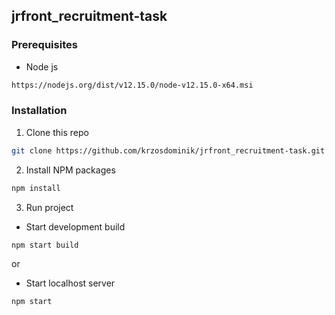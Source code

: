 <!-- GETTING STARTED -->
## jrfront_recruitment-task

### Prerequisites

* Node js
```sh
https://nodejs.org/dist/v12.15.0/node-v12.15.0-x64.msi
```

### Installation

1. Clone this repo
```sh
git clone https://github.com/krzosdominik/jrfront_recruitment-task.git
```
2. Install NPM packages
```sh
npm install
```
3. Run project

* Start development build
```sh
npm start build
```
or

* Start localhost server
```sh
npm start
```
